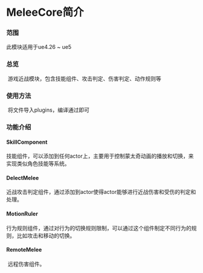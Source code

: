 # MeleeCore简介

### 范围

此模块适用于ue4.26 ~ ue5



### 总览

​	游戏近战模块，包含技能组件、攻击判定、伤害判定、动作规则等



### 使用方法

​	将文件导入plugins，编译通过即可



### 功能介绍

#### 	SkillComponent

​	技能组件，可以添加到任何actor上，主要用于控制蒙太奇动画的播放和切换，来实现类似角色技能等系统。

#### 	DelectMelee

​	近战攻击判定组件，通过添加到actor使得actor能够进行近战伤害和受伤的判定和处理。

#### 	MotionRuler

​	行为规则组件，通过对行为的切换规则限制，可以通过这个组件制定不同行为的规则，比如攻击和移动的切换。

#### RemoteMelee

​	远程伤害组件。
